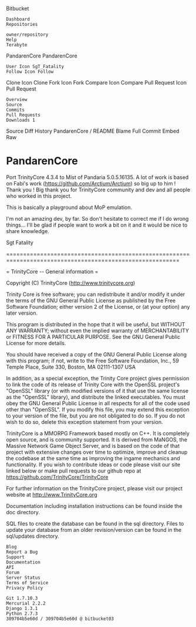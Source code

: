 
Bitbucket

    Dashboard
    Repositories

    owner/repository
    Help
    Terabyte

PandarenCore
PandarenCore

    User Icon SgT_Fatality
    Follow Icon Follow

Clone Icon Clone Fork Icon Fork
Compare Icon Compare Pull Request Icon Pull Request

    Overview
    Source
    Commits
    Pull Requests
    Downloads 1

Source Diff History
PandarenCore / README
Blame
Full Commit Embed Raw

PandarenCore
============

Port TrinityCore 4.3.4 to Mist of Pandaria 5.0.5.16135.
A lot of work is based on Fabi's work (https://github.com/Arctium/Arctium) so big up to him ! Thank you !
Big thank you for TrinityCore community and dev and all people who worked in this project.

This is basically a playground about MoP emulation.

I'm not an amazing dev, by far. So don't hesitate to correct me if I do wrong things...
I'll be glad if people want to work a bit on it and it would be nice to share knowledge.

Sgt Fatality


=========================================================================================================


= TrinityCore -- General information =

Copyright (C) TrinityCore (http://www.trinitycore.org)

  Trinity Core is free software; you can redistribute it and/or modify
  it under the terms of the GNU General Public License as published by
  the Free Software Foundation; either version 2 of the License, or
  (at your option) any later version.

  This program is distributed in the hope that it will be useful,
  but WITHOUT ANY WARRANTY; without even the implied warranty of
  MERCHANTABILITY or FITNESS FOR A PARTICULAR PURPOSE.  See the
  GNU General Public License for more details.

  You should have received a copy of the GNU General Public License
  along with this program; if not, write to the Free Software
  Foundation, Inc., 59 Temple Place, Suite 330, Boston, MA  02111-1307  USA

  In addition, as a special exception, the Trinity Core project
  gives permission to link the code of its release of Trinity Core with
  the OpenSSL project's "OpenSSL" library (or with modified versions of
  it that use the same license as the "OpenSSL" library), and distribute
  the linked executables.  You must obey the GNU General Public License
  in all respects for all of the code used other than "OpenSSL".  If you
  modify this file, you may extend this exception to your version of the
  file, but you are not obligated to do so.  If you do not wish to do
  so, delete this exception statement from your version.

TrinityCore is a MMORPG Framework based mostly on C++. It is completely 
open source, and is community supported. It is derived
from MaNGOS, the Massive Network Game Object Server, and is based on the
code of that project with extensive changes over time to optimize, improve
and cleanup the codebase at the same time as improving the ingame mechanics
and functionality. If you wish to contribute ideas or code please visit 
our site linked below or make pull requests to our github repo at 
https://github.com/TrinityCore/TrinityCore

For further information on the TrinityCore project, please visit our
project website at http://www.TrinityCore.org

Documentation including installation instructions can be found inside
the doc directory.

SQL files to create the database can be found in the sql directory. Files
to update your database from an older revision/version can be found in the
sql/updates directory.

    Blog
    Report a Bug
    Support
    Documentation
    API
    Forum
    Server Status
    Terms of Service
    Privacy Policy

    Git 1.7.10.3
    Mercurial 2.2.2
    Django 1.3.1
    Python 2.7.3
    309704b5e60d / 309704b5e60d @ bitbucket03

